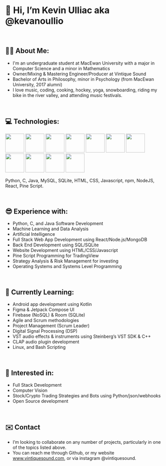 <h1>👋 Hi, I’m Kevin Ulliac aka @kevanoullio </h1>

<br>

## 🙋‍♂️ About Me:
- I'm an undergraduate student at MacEwan University with a major in Computer Science and a minor in Mathematics
- Owner/Mixing & Mastering Engineer/Producer at Vintique Sound
- Bachelor of Arts in Philosophy, minor in Psychology (from MacEwan University, 2017 alumni)
- I love music, coding, cooking, hockey, yoga, snowboarding, riding my bike in the river valley, and attending music festivals.

<br>

## 💻 Technologies:
<span>
<img width=60px height=auto src="https://cdn.jsdelivr.net/gh/devicons/devicon/icons/python/python-original.svg" />
<img width=60px height=auto src="https://cdn.jsdelivr.net/gh/devicons/devicon/icons/c/c-original.svg" />
<img width=60px height=auto src="https://cdn.jsdelivr.net/gh/devicons/devicon/icons/java/java-original.svg" />
<img width=60px height=auto src="https://cdn.jsdelivr.net/gh/devicons/devicon/icons/mysql/mysql-original-wordmark.svg" />
<img width=60px height=auto src="https://cdn.jsdelivr.net/gh/devicons/devicon/icons/sqlite/sqlite-original-wordmark.svg" />
<img width=60px height=auto src="https://cdn.jsdelivr.net/gh/devicons/devicon/icons/html5/html5-original.svg" />
<img width=60px height=auto src="https://cdn.jsdelivr.net/gh/devicons/devicon/icons/css3/css3-original.svg" />
<img width=60px height=auto src="https://cdn.jsdelivr.net/gh/devicons/devicon/icons/javascript/javascript-original.svg" />
<img width=60px height=auto src="https://cdn.jsdelivr.net/gh/devicons/devicon@latest/icons/npm/npm-original-wordmark.svg" />
<img width=60px height=auto src="https://cdn.jsdelivr.net/gh/devicons/devicon@latest/icons/nodejs/nodejs-original-wordmark.svg" />
<img width=60px height=auto src="https://cdn.jsdelivr.net/gh/devicons/devicon@latest/icons/react/react-original-wordmark.svg" />          
</span>

Python, C, Java, MySQL, SQLite, HTML, CSS, Javascript, npm, NodeJS, React, Pine Script.

<br>

## 😎 Experience with:
- Python, C, and Java Software Development
- Machine Learning and Data Analysis
- Artificial Intelligence
- Full Stack Web App Development using React/Node.js/MongoDB
- Back End Development using SQL/SQLite
- Website Development using HTML/CSS/Javascript
- Pine Script Programming for TradingView
- Strategy Analysis & Risk Management for investing
- Operating Systems and Systems Level Programming

<br>

## 🌱 Currently Learning:
- Android app development using Kotlin
- Figma & Jetpack Compose UI
- Firebase (NoSQL) & Room (SQLite)
- Agile and Scrum methodologies
- Project Management (Scrum Leader)
- Digital Signal Processing (DSP)
- VST audio effects & instruments using Steinberg’s VST SDK & C++
- CLAP audio plugin development
- Linux, and Bash Scripting

<br>

## 👀 Interested in:
- Full Stack Development
- Computer Vision
- Stock/Crypto Trading Strategies and Bots using Python/json/webhooks
- Open Source development

<br>

## ✉️ Contact
- I’m looking to collaborate on any number of projects, particularly in one of the topics listed above.
- You can reach me through Github, or my website www.vintiquesound.com, or via instagram @vintiquesound.



<!---
kevanoullio/kevanoullio is a ✨ special ✨ repository because its `README.md` (this file) appears on your GitHub profile.
You can click the Preview link to take a look at your changes.
--->
